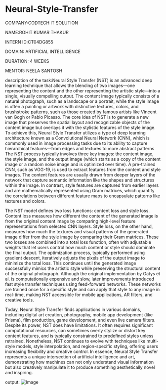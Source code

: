 # Neural-Style-Transfer

COMPANY:CODTECH IT SOLUTION

NAME:ROHIT KUMAR THAKUR

INTERN ID:CT04DG855

DOMAIN: ARTIFICIAL INTELLIGENCE

DURATION: 4 WEEKS

MENTOR: NEELA SANTOSH

description of the task:Neural Style Transfer (NST) is an advanced deep learning technique that allows the blending of two images—one representing the content and the other representing the artistic style—into a single, visually compelling output. The content image typically consists of a natural photograph, such as a landscape or a portrait, while the style image is often a painting or artwork with distinctive textures, colors, and brushstroke patterns, such as those created by famous artists like Vincent van Gogh or Pablo Picasso. The core idea of NST is to generate a new image that preserves the spatial layout and recognizable objects of the content image but overlays it with the stylistic features of the style image. To achieve this, Neural Style Transfer utilizes a type of deep learning architecture known as a Convolutional Neural Network (CNN), which is commonly used in image processing tasks due to its ability to capture hierarchical features—from edges and textures to more abstract patterns. The NST process typically involves three key images: the content image, the style image, and the output image (which starts as a copy of the content image or a random noise image and is optimized over time). A pre-trained CNN, such as VGG-19, is used to extract features from the content and style images. The content features are usually drawn from deeper layers of the network that capture semantic information like the shapes and structures within the image. In contrast, style features are captured from earlier layers and are mathematically represented using Gram matrices, which quantify the correlations between different feature maps to encapsulate patterns like textures and colors.


The NST model defines two loss functions: content loss and style loss. Content loss measures how different the content of the generated image is from the original content image by comparing high-level feature representations from selected CNN layers. Style loss, on the other hand, measures how much the textures and visual patterns of the generated image differ from the style image by comparing their Gram matrices. These two losses are combined into a total loss function, often with adjustable weights that let users control how much content or style should dominate the final output. The optimization process, typically performed using gradient descent, iteratively adjusts the pixels of the output image to minimize the total loss. This continues until the generated image successfully mimics the artistic style while preserving the structural content of the original photograph. Although the original implementation by Gatys et al. is computationally expensive and slow, later improvements introduced fast style transfer techniques using feed-forward networks. These networks are trained once for a specific style and can apply that style to any image in real-time, making NST accessible for mobile applications, AR filters, and creative tools.


Today, Neural Style Transfer finds applications in various domains, including digital art creation, photography, mobile app development (like Prisma), film production, game development, and even live camera filters. Despite its power, NST does have limitations. It often requires significant computational resources, can sometimes overly stylize or distort key content features, and is typically constrained to predefined styles unless retrained. Nonetheless, NST continues to evolve with techniques like multi-style models, style interpolation, and region-specific styling, offering users increasing flexibility and creative control. In essence, Neural Style Transfer represents a unique intersection of artificial intelligence and art, demonstrating how machines can not only understand visual information but also creatively manipulate it to produce something aesthetically novel and inspiring.

output:
![Image](https://github.com/user-attachments/assets/332e1d0f-dc81-498f-affd-51eb133911e8)


